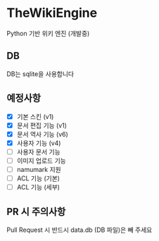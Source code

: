 # TheWikiEngine
Python 기반 위키 엔진 (개발중)
## DB
DB는 sqlite을 사용합니다
## 예정사항
- [x] 기본 스킨 (v1)
- [x] 문서 편집 기능 (v1)
- [x] 문서 역사 기능 (v6)
- [x] 사용자 기능 (v4)
- [ ] 사용자 문서 기능
- [ ] 이미지 업로드 기능
- [ ] namumark 지원
- [ ] ACL 기능 (기본)
- [ ] ACL 기능 (세부)
## PR 시 주의사항
Pull Request 시 반드시 data.db (DB 파일)은 빼 주세요
